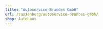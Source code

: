 ```yaml
---
title: "Autoservice Brandes GmbH"
url: /sassenburg/autoservice-brandes-gmbh/
shop: Autohaus
---
```

